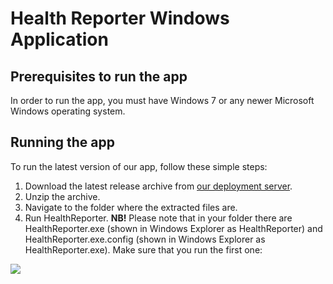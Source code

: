 # Health Reporter Windows Application

## Prerequisites to run the app

In order to run the app, you must have Windows 7 or any newer Microsoft Windows operating system.

## Running the app

To run the latest version of our app, follow these simple steps:

1. Download the latest release archive from [our deployment server](http://web.zone.ee/health-reporter/).
2. Unzip the archive.
3. Navigate to the folder where the extracted files are.
4. Run HealthReporter. **NB!** Please note that in your folder there are HealthReporter.exe (shown in Windows Explorer as HealthReporter) and HealthReporter.exe.config (shown in Windows Explorer as HealthReporter.exe). Make sure that you run the first one:

![](http://i.imgur.com/b39Rvyf.png)